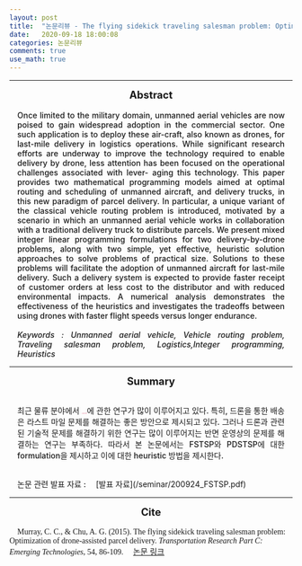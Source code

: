```yaml
---
layout: post
title:  "논문리뷰 - The flying sidekick traveling salesman problem: Optimization of drone-assisted parcel delivery"
date:   2020-09-18 18:00:08
categories: 논문리뷰
comments: true
use_math: true
---
```

-----

<div style = "font-weight:700; font-size:1.3em; text-align:center;">Abstract </div>
<br>
<div style = "font-weight:500; font-size:1.0em; margin-left: 1em; margin-right: 1em;text-align:justify; ">
Once limited to the military domain, unmanned aerial vehicles are now poised to gain widespread adoption in the commercial sector. One such application is to deploy these air-craft, also known as drones, for last-mile delivery in logistics operations. While significant research efforts are underway to improve the technology required to enable delivery by drone, less attention has been focused on the operational challenges associated with lever- aging this technology. This paper provides two mathematical programming models aimed at optimal routing and scheduling of unmanned aircraft, and delivery trucks, in this new paradigm of parcel delivery. In particular, a unique variant of the classical vehicle routing problem is introduced, motivated by a scenario in which an unmanned aerial vehicle works in collaboration with a traditional delivery truck to distribute parcels. We present mixed integer linear programming formulations for two delivery-by-drone problems, along with two simple, yet effective, heuristic solution approaches to solve problems of practical size. Solutions to these problems will facilitate the adoption of unmanned aircraft for last-mile delivery. Such a delivery system is expected to provide faster receipt of customer orders at less cost to the distributor and with reduced environmental impacts. A numerical analysis demonstrates the effectiveness of the heuristics and investigates the tradeoffs between using drones with faster flight speeds versus longer endurance.<br><br>
<em>Keywords : Unmanned aerial vehicle, Vehicle routing problem, Traveling salesman problem, Logistics,Integer programming, Heuristics </em> 
</div>

-----

<div style = "font-weight:700; font-size:1.3em; text-align:center;">Summary
</div>
<br>

<div style = "font-weight:500; font-size:1.0em; margin-left: 1em; margin-right: 1em;text-align:justify; ">

최근 물류 분야에서 <b style = "color:#d7385e;font-size:1.2">드론을 활용한 배송</b>에 관한 연구가 많이 이루어지고 있다. 특히, 드론을 통한 배송은 라스트 마일 문제를 해결하는 좋은 방안으로 제시되고 있다. 그러나 드론과 관련된 기술적 문제를 해결하기 위한 연구는 많이 이루어지는 반면 운영상의 문제를 해결하는 연구는 부족하다. 따라서 본 논문에서는 FSTSP와 PDSTSP에 대한 formulation을 제시하고 이에 대한 heuristic 방법을 제시한다. <br>
</div>
<br>
<span style = "font-weight:500; font-size:1.0em; margin-left: 1em; margin-right: 1em;text-align:justify; text-indent:0%;">
논문 관련 발표 자료 : 
</span>
[발표 자료](/seminar/200924_FSTSP.pdf)

<hr>
<div style = "font-weight:700; font-size:1.3em; text-align:center;">Cite
</div>
<br>
<span style = "font-weight:500; font-size:1.0em; margin-left: 1em; margin-right: 1em;text-align:justify; text-indent:0%; font-family: Times New Roman; ">
Murray, C. C., & Chu, A. G. (2015). The flying sidekick traveling salesman problem: Optimization of drone-assisted parcel delivery. <i>Transportation Research Part C: Emerging Technologies</i>, 54, 86-109.
</span>
<span style = "font-weight:400; font-size:1.0em;" >
<a href= "https://www.sciencedirect.com/science/article/pii/S0968090X15000844?casa_token=SHPJrtqlfuQAAAAA:4FG_RCO7phVfDEe0RjpSLv06nr4N9PyHXXLW5YbjXncUvzalS-8krXPf2K8lTmAv11MKCCQ-Gw"> 논문 링크 </a>
</span>
<br><br>

<!-- <span style="background-color: #f3c623"> -->
